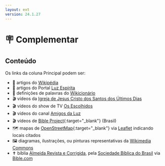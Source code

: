 ```yaml
---
layout: ext
version: 24.1.27
---
```


# <span class="emoji">🪧</span> Complementar

## Conteúdo

Os links da coluna Principal podem ser:

- <span class="emoji">📰</span> artigos do [Wikipédia](https://pt.m.wikipedia.org/)
- <span class="emoji">📰</span> artigos do Portal [Luz Espírita](https://www.luzespirita.org.br/)
- <span class="emoji">📔</span> definições de palavras do [Wikicionário](https://pt.m.wiktionary.org/)
- <span class="emoji">🎬</span> vídeos da [Igreja de Jesus Cristo dos Santos dos Últimos Dias](https://www.churchofjesuschrist.org/?lang=por)
- <span class="emoji">🎬</span> vídeos do show de TV [Os Escolhidos](https://osescolhidos.tv/)
- <span class="emoji">🎬</span> vídeos do canal [Amigos da Luz](https://amigosdaluz.com/)
- <span class="emoji">🎬</span> vídeos de [Bible Project](https://bibleproject.com/portugues){:target="_blank"} (Brasil)
- <span class="emoji">🗺️</span> mapas de [OpenStreetMap](https://www.openstreetmap.org/){:target="_blank"} via [Leaflet](https://leafletjs.com/) indicando locais citados
- <span class="emoji">🖼️</span> diagramas, ilustrações, ou pinturas representativas da [Wikimedia Commons](https://commons.wikimedia.org/)
- <span class="emoji">✝️</span> bíblia [Almeida Revista e Corrigida](https://pt.m.wikipedia.org/wiki/Almeida_Revista_e_Corrigida), pela [Sociedade Bíblica do Brasil](https://www.sbb.org.br/) via [Bible.com](https://www.bible.com/)

                                                                                                                                                                                                                                                                                                                                                                            